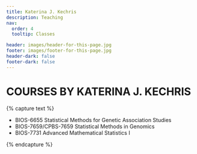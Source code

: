 ```yaml
---
title: Katerina J. Kechris
description: Teaching
nav:
  order: 4
  tooltip: Classes

header: images/header-for-this-page.jpg
footer: images/footer-for-this-page.jpg
header-dark: false
footer-dark: false
---
```


# COURSES BY KATERINA J. KECHRIS

{% capture text %}

+ BIOS-6655 Statistical Methods for Genetic Association Studies
+ BIOS-7659/CPBS-7659 Statistical Methods in Genomics
+ BIOS-7731 Advanced Mathematical Statistics I

{% endcapture %}
